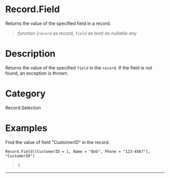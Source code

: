 ﻿# Record.Field
Returns the value of the specified field in a record.
> _function (<code>record</code> as record, <code>field</code> as text) as nullable any_
# Description 
Returns the value of the specified <code>field</code> in the <code>record</code>. If the field is not found, an exception is thrown.

# Category 
Record.Selection
# Examples 
Find the value of field "CustomerID" in the record.
```
Record.Field([CustomerID = 1, Name = "Bob", Phone = "123-4567"], "CustomerID")
```
> 1
***

